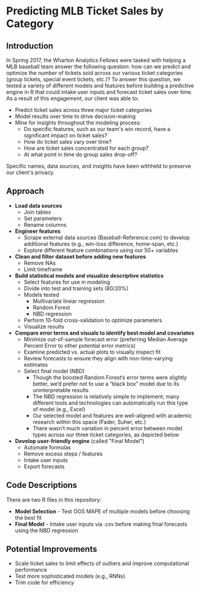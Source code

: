 # Predicting MLB Ticket Sales by Category
## Introduction
In Spring 2017, the Wharton Analytics Fellows were tasked with helping a MLB baseball team answer the following question: how can we predict and optimize the number of tickets sold across our various ticket categories (group tickets, special event tickets, etc.)? To answer this question, we tested a variety of different models and features before building a predictive engine in R that could intake user inputs and forecast ticket sales over time. As a result of this engagement, our client was able to:

* Predict ticket sales across three major ticket categories
* Model results over time to drive decision-making
* Mine for insights throughout the modeling process:
  * Do specific features, such as our team's win record, have a significant impact on ticket sales?
  * How do ticket sales vary over time?
  * How are ticket sales concentrated for each group?
  * At what point in time do group sales drop-off?

Specific names, data sources, and insights have been withheld to preserve our client's privacy.

## Approach
* **Load data sources**
  * Join tables
  * Set parameters
  * Rename columns
* **Engineer features**
  * Scrape external data sources (Baseball-Reference.com) to develop additional features (e.g., win-loss difference, home-span, etc.)
  * Explore different feature combinations using our 50+ variables
* **Clean and filter dataset before adding new features**
  * Remove NAs
  * Limit timeframe
* **Build statistical models and visualize descriptive statistics**
  * Select features for use in modeling
  * Divide into test and training sets (80/20%)
  * Models tested
    * Multivariate linear regression
    * Random Forest
    * NBD regression
  * Perform 10-fold cross-validation to optimize parameters
  * Visualize results
* **Compare error terms and visuals to identify best model and covariates**
  * Minimize out-of-sample forecast error (preferring Median Average Percent Error to other potential error metrics)
  * Examine predicted vs. actual plots to visually inspect fit
  * Review forecasts to ensure they align with non-time-varying estimates
  * Select final model (NBD)
    * Though the boosted Random Forest’s error terms were slightly better, we’d prefer not to use a “black box” model due to its uninterpretable results
    * The NBD regression is relatively simple to implement; many different tools and technologies can automatically run this type of model (e.g., Excel)
    * Our selected model and features are well-aligned with academic research within this space (Fader, Suher, etc.)
    * There wasn’t much variation in percent error between model types across our three ticket categories, as depicted below
* **Develop user-friendly engine** (called "Final Model")
   * Automate formulas
   * Remove excess steps / features
   * Intake user inputs
   * Export forecasts
  
## Code Descriptions
There are two R files in this repository:
* **Model Selection** - Test OOS MAPE of multiple models before choosing the best fit
* **Final Model** - Intake user inputs via .csv before making final forecasts using the NBD regression

## Potential Improvements
* Scale ticket sales to limit effects of outliers and improve computational performance
* Test more sophisticated models (e.g., RNNs)
* Trim code for efficiency

